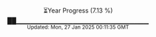 <p align="center">
⏳Year Progress (7.13 %)<br>
██▁▁▁▁▁▁▁▁▁▁▁▁▁▁▁▁▁▁▁▁▁▁▁▁▁▁▁▁ <br>
<sub>Updated: Mon, 27 Jan 2025 00:11:35 GMT</sub>
</p>

